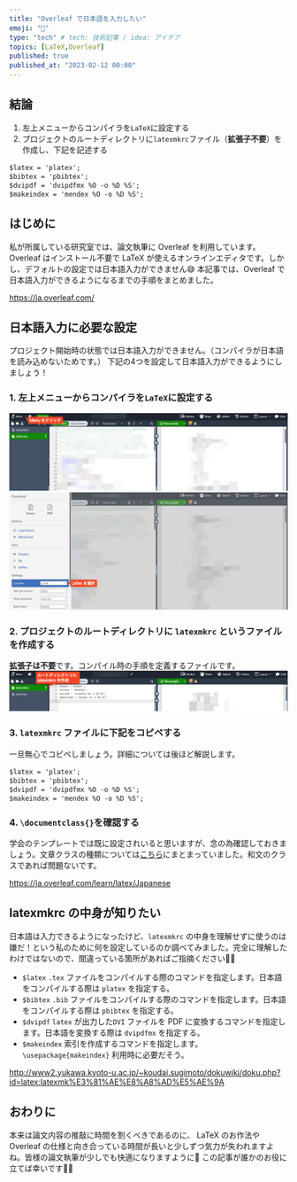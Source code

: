 ```yaml
---
title: "Overleaf で日本語を入力したい"
emoji: "🌿"
type: "tech" # tech: 技術記事 / idea: アイデア
topics: [LaTeX,Overleaf]
published: true
published_at: "2023-02-12 00:00"
---
```


## 結論
1. 左上メニューからコンパイラを`LaTeX`に設定する
2. プロジェクトのルートディレクトリに`latexmkrc`ファイル（**拡張子不要**）を作成し、下記を記述する
```
$latex = 'platex';
$bibtex = 'pbibtex';
$dvipdf = 'dvipdfmx %O -o %D %S';
$makeindex = 'mendex %O -o %D %S';
```

## はじめに
私が所属している研究室では、論文執筆に Overleaf を利用しています。Overleaf はインストール不要で LaTeX が使えるオンラインエディタです。しかし、デフォルトの設定では日本語入力ができません😅
本記事では、Overleaf で日本語入力ができるようになるまでの手順をまとめました。

https://ja.overleaf.com/

## 日本語入力に必要な設定
プロジェクト開始時の状態では日本語入力ができません。（コンパイラが日本語を読み込めないためです。）
下記の4つを設定して日本語入力ができるようにしましょう！
### 1. 左上メニューからコンパイラを`LaTeX`に設定する
   ![](/images/overleaf-japanese/ex-menu.jpg)
   ![](/images/overleaf-japanese/ex-compiler-latex.png)

### 2. プロジェクトのルートディレクトリに `latexmkrc` というファイルを作成する
**拡張子は不要**です。コンパイル時の手順を定義するファイルです。
    ![](/images/overleaf-japanese/ex-latexmkrc.png)
### 3. `latexmkrc` ファイルに下記をコピペする
一旦無心でコピペしましょう。詳細については後ほど解説します。
```
$latex = 'platex';
$bibtex = 'pbibtex';
$dvipdf = 'dvipdfmx %O -o %D %S';
$makeindex = 'mendex %O -o %D %S';
```
### 4. `\documentclass{}`を確認する
学会のテンプレートでは既に設定されいると思いますが、念の為確認しておきましょう。文章クラスの種類については[こちら](https://medemanabu.net/latex/documentclass/)にまとまっていました。和文のクラスであれば問題ないです。

https://ja.overleaf.com/learn/latex/Japanese

## latexmkrc の中身が知りたい
日本語は入力できるようになったけど、`latexmkrc` の中身を理解せずに使うのは嫌だ！という私のために何を設定しているのか調べてみました。完全に理解したわけではないので、間違っている箇所があればご指摘ください🙇‍♂️
- `$latex`
`.tex` ファイルをコンパイルする際のコマンドを指定します。日本語をコンパイルする際は `platex` を指定する。
- `$bibtex`
`.bib` ファイルをコンパイルする際のコマンドを指定します。日本語をコンパイルする際は `pbibtex` を指定する。
- `$dvipdf`
`latex` が出力した`DVI` ファイルを PDF に変換するコマンドを指定します。日本語を変換する際は `dvipdfmx` を指定する。
- `$makeindex`
索引を作成するコマンドを指定します。 `\usepackage{makeindex}` 利用時に必要だそう。
<!-- TODO: オプションについて調べてまとめる `%O`とか`%D`とか`%S -->

http://www2.yukawa.kyoto-u.ac.jp/~koudai.sugimoto/dokuwiki/doku.php?id=latex:latexmk%E3%81%AE%E8%A8%AD%E5%AE%9A

## おわりに
本来は論文内容の推敲に時間を割くべきであるのに、 LaTeX のお作法や Overleaf の仕様と向き合っている時間が長いと少しずつ気力が失われますよね。皆様の論文執筆が少しでも快適になりますように🤞
この記事が誰かのお役に立てば幸いです🙇‍♂️